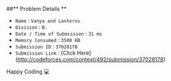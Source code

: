 ##** Problem Details **
 
- `Name`                      : `Vanya and Lanterns`
- `Division`                  : `B.`
- `Date / Time of Submission` : `31 ms`
- `Memory Consumed`           : `3500 KB`
- `Submission ID`             : `37028178`
- `Submission Link`           : [Click Here] (http://codeforces.com/contest/492/submission/37028178)

Happy Coding  :computer: